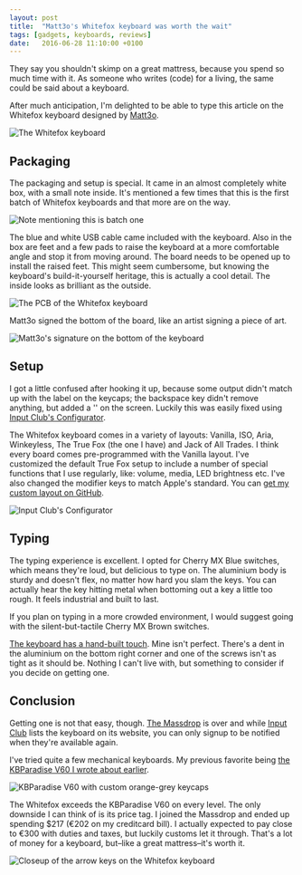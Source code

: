```yaml
---
layout: post
title:  "Matt3o's Whitefox keyboard was worth the wait"
tags: [gadgets, keyboards, reviews]
date:   2016-06-28 11:10:00 +0100
---
```


They say you shouldn't skimp on a great mattress, because you spend so much time with it. As someone who writes (code) for a living, the same could be said about a keyboard.

After much anticipation, I'm delighted to be able to type this article on the Whitefox keyboard designed by [Matt3o](http://matt3o.com).

![The Whitefox keyboard](/assets/blog/IMG_2674.jpg)

## Packaging

The packaging and setup is special. It came in an almost completely white box, with a small note inside. It's mentioned a few times that this is the first batch of Whitefox keyboards and that more are on the way.

![Note mentioning this is batch one](/assets/blog/IMG_2668.jpg)

The blue and white USB cable came included with the keyboard. Also in the box are feet and a few pads to raise the keyboard at a more comfortable angle and stop it from moving around. The board needs to be opened up to install the raised feet. This might seem cumbersome, but knowing the keyboard's build-it-yourself heritage, this is actually a cool detail. The inside looks as brilliant as the outside.

![The PCB of the Whitefox keyboard](/assets/blog/IMG_2672.jpg)

Matt3o signed the bottom of the board, like an artist signing a piece of art.

![Matt3o's signature on the bottom of the keyboard](/assets/blog/IMG_2671.jpg)

## Setup

I got a little confused after hooking it up, because some output didn't match up with the label on the keycaps; the backspace key didn't remove anything, but added a '\' on the screen. Luckily this was easily fixed using [Input Club's Configurator](https://input.club/configurator-whitefox).

The Whitefox keyboard comes in a variety of layouts: Vanilla, ISO, Aria, Winkeyless, The True Fox (the one I have) and Jack of All Trades. I think every board comes pre-programmed with the Vanilla layout. I've customized the default True Fox setup to include a number of special functions that I use regularly, like: volume, media, LED brightness etc. I've also changed the modifier keys to match Apple's standard. You can [get my custom layout on GitHub](https://github.com/boyvanamstel/Whitefox-keyboard-macOS-configuration).

![Input Club's Configurator](/assets/blog/configuration.png)

## Typing

The typing experience is excellent. I opted for Cherry MX Blue switches, which means they're loud, but delicious to type on. The aluminium body is sturdy and doesn't flex, no  matter how hard you slam the keys. You can actually hear the key hitting metal when bottoming out a key a little too rough. It feels industrial and built to last.

If you plan on typing in a more crowded environment, I would suggest going with the silent-but-tactile Cherry MX Brown switches.

[The keyboard has a hand-built touch](http://matt3o.com/whitefox-the-making-of/). Mine isn't perfect. There's a dent in the aluminium on the bottom right corner and one of the screws isn't as tight as it should be. Nothing I can't live with, but something to consider if you decide on getting one.

## Conclusion

Getting one is not that easy, though. [The Massdrop](https://www.massdrop.com/buy/the-whitefox-keyboard) is over and while [Input Club](https://input.club/whitefox) lists the keyboard on its website, you can only signup to be notified when they're available again.

I've tried quite a few mechanical keyboards. My previous favorite being [the KBParadise V60 I wrote about earlier](http://www.boy.sh/knows/your-keyboard-looks-better-with-custom-key-caps).

![KBParadise V60 with custom orange-grey keycaps](/assets/blog/IMG_2512.jpg)

The Whitefox exceeds the KBParadise V60 on every level. The only downside I can think of is its price tag. I joined the Massdrop and ended up spending $217 (€202 on my creditcard bill). I actually expected to pay close to €300 with duties and taxes, but luckily customs let it through. That's a lot of money for a keyboard, but–like a great mattress–it's worth it.

![Closeup of the arrow keys on the Whitefox keyboard](/assets/blog/IMG_2675.jpg)
